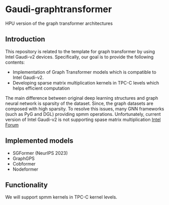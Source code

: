 # Gaudi-graphtransformer
HPU version of the graph transformer architectures

## Introduction
This repository is related to the template for graph transformer by using Intel Gaudi-v2 devices.
Specifically, our goal is to provide the following contents:

- Implementation of Graph Transformer models which is compatible to Intel Gaudi-v2.
- Developing sparse matrix multiplication kernels in TPC-C levels which helps efficient computation

The main difference between original deep learning structures and graph neural network is sparsity of the dataset.
Since, the graph datasets are composed with high sparsity. To resolve this issues, many GNN frameworks (such as PyG and DGL) providing spmm operations.
Unfortunately, current version of Intel Gaudi-v2 is not supporting spase matrix multiplication [Intel Forum](https://forum.habana.ai/t/questions-regarding-the-architecture-about-habana-gaudi/355/6)


## Implemented models

- SGFormer (NeurIPS 2023) 
- GraphGPS
- Cobformer
- Nodeformer

## Functionality

We will support spmm kernels in TPC-C kernel levels.

